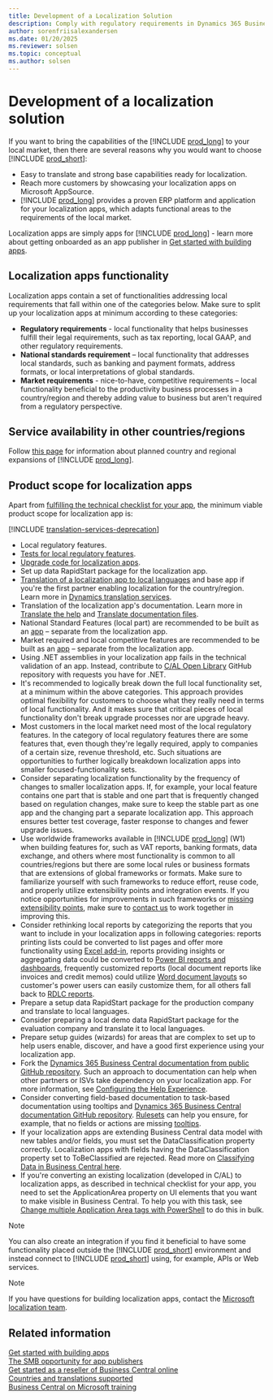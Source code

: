 ```yaml
---
title: Development of a Localization Solution
description: Comply with regulatory requirements in Dynamics 365 Business Central.
author: sorenfriisalexandersen
ms.date: 01/20/2025
ms.reviewer: solsen
ms.topic: conceptual
ms.author: solsen
---
```


# Development of a localization solution

If you want to bring the capabilities of the [!INCLUDE [prod_long](../../includes/prod_long.md)] to your local market, then there are several reasons why you would want to choose [!INCLUDE [prod_short](../../includes/prod_short.md)]:

- Easy to translate and strong base capabilities ready for localization.
- Reach more customers by showcasing your localization apps on Microsoft AppSource.
- [!INCLUDE [prod_long](../../includes/prod_long.md)] provides a proven ERP platform and application for your localization apps, which adapts functional areas to the requirements of the local market.  

Localization apps are simply apps for [!INCLUDE [prod_long](../../includes/prod_long.md)] - learn more about getting onboarded as an app publisher in [Get started with building apps](get-started.md).  

## Localization apps functionality

Localization apps contain a set of functionalities addressing local requirements that fall within one of the categories below. Make sure to split up your localization apps at minimum according to these categories:  

* **Regulatory requirements** - local functionality that helps businesses fulfill their legal requirements, such as tax reporting, local GAAP, and other regulatory requirements.
* **National standards requirement** – local functionality that addresses local standards, such as banking and payment formats, address formats, or local interpretations of global standards.
* **Market requirements**   - nice-to-have, competitive requirements – local functionality beneficial to the productivity business processes in a country/region and thereby adding value to business but aren't required from a regulatory perspective.

<!--Skip for now ## Documentation and adoption

Good and consistent tooltips and documentation will help users adopt your features fast and alleviate most of your support burden.

An important part of your localization app will be setup data for the production company that will help users get up and running quickly and with minimum effort.-->

## Service availability in other countries/regions

Follow [this page](../../compliance/apptest-countries-and-translations.md) for information about planned country and regional expansions of [!INCLUDE [prod_long](../../includes/prod_long.md)].

<!-- skip for now ## Business Central companion/mobile apps availability

Even though [Business Central companion/mobile apps](/dynamics365/business-central/install-mobile-app) are globally available in Microsoft Store, Apple App Store, or Google Play the respective store listing may appear in English. Once Business Central is made available in a given country, we will make sure to update the store listings using local language.

> [!NOTE]  
> The companion apps are designed to work with every localized app even before we update the marketing part of the store listing.

## Monetization

As a partner developing a localization app, you are free to decide how monetization of your apps should work. Localization apps are considered like any other apps and the market is open any partner and apps in a given country. It is up to you to build a monetization mechanism for your app - as well as mechanisms to control who uses your app. -->

<!-- skip for now ## Submitting your localization app to AppSource

Apart from the regular app details you fill out when [submitting your app](https://go.microsoft.com/fwlink/?linkid=869733), there are a few things to emphasize in the app submission process for localization apps.  

The following list describes the top things to be explicit about:

- Country or group of countries that the app applies to  
- Language or languages included in the app  
- Describe and categorize each local regulatory feature included in your localization app  -->

## Product scope for localization apps

Apart from [fulfilling the technical checklist for your app](../devenv-checklist-submission.md), the minimum viable product scope for localization app is:

[!INCLUDE [translation-services-deprecation](../../includes/translation-services-deprecation.md)]

- Local regulatory features.
- [Tests for local regulatory features](../../compliance/apptest-testingyourextension.md).
- [Upgrade code for localization apps](../devenv-upgrading-extensions.md).
- Set up data RapidStart package for the localization app.
- [Translation of a localization app to local languages](../devenv-work-with-translation-files.md) and base app if you're the first partner enabling localization for the country/region. Learn more in [Dynamics translation services](/dynamics365/unified-operations/fin-ops-core/dev-itpro/lifecycle-services/translation-service-overview).
- Translation of the localization app's documentation. Learn more in [Translate the help](../../user-assistance.md#translate-the-help) and [Translate documentation files](/dynamics365/unified-operations/dev-itpro/lifecycle-services/use-translation-service-ua).
- National Standard Features (local part) are recommended to be built as an [app](opportunity-app-publisher.md) – separate from the localization app.
- Market required and local competitive features are recommended to be built as an [app](opportunity-app-publisher.md) – separate from the localization app.
- Using .NET assemblies in your localization app fails in the technical validation of an app. Instead, contribute to [C/AL Open Library](https://github.com/Microsoft/cal-open-library) GitHub repository with requests you have for .NET.
- It's recommended to logically break down the full local functionality set, at a minimum within the above categories. This approach provides optimal flexibility for customers to choose what they really need in terms of local functionality. And it makes sure that critical pieces of local functionality don't break upgrade processes nor are upgrade heavy.
- Most customers in the local market need most of the local regulatory features. In the category of local regulatory features there are some features that, even though they're legally required, apply to companies of a certain size, revenue threshold, etc. Such situations are opportunities to further logically breakdown localization apps into smaller focused-functionality sets.
- Consider separating localization functionality by the frequency of changes to smaller localization apps. If, for example, your local feature contains one part that is stable and one part that is frequently changed based on regulation changes, make sure to keep the stable part as one app and the changing part a separate localization app. This approach ensures better test coverage, faster response to changes and fewer upgrade issues.
- Use worldwide frameworks available in [!INCLUDE [prod_long](../../includes/prod_long.md)] (W1) when building features for, such as VAT reports, banking formats, data exchange, and others where most functionality is common to all countries/regions but there are some local rules or business formats that are extensions of global frameworks or formats. Make sure to familiarize yourself with such frameworks to reduce effort, reuse code, and properly utilize extensibility points and integration events. If you notice opportunities for improvements in such frameworks or [missing extensibility points](https://github.com/Microsoft/ALAppExtensions/issues), make sure to [contact us](mailto:d365bcloc@microsoft.com) to work together in improving this.
- Consider rethinking local reports by categorizing the reports that you want to include in your localization apps in following categories: reports printing lists could be converted to list pages and offer more functionality using [Excel add-in](/dynamics365/business-central/about-export-data), reports providing insights or aggregating data could be converted to [Power BI reports and dashboards](/dynamics365/business-central/across-how-use-financials-data-source-powerbi), frequently customized reports (local document reports like invoices and credit memos) could utilize [Word document layouts](../devenv-howto-report-layout.md) so customer's power users can easily customize them, for all others fall back to [RDLC reports](../devenv-howto-rdl-report-layout.md).
- Prepare a setup data RapidStart package for the production company and translate to local languages.
- Consider preparing a local demo data RapidStart package for the evaluation company and translate it to local languages.
- Prepare setup guides (wizards) for areas that are complex to set up to help users enable, discover, and have a good first experience using your localization app.
- Fork the [Dynamics 365 Business Central documentation from public GitHub repository](https://github.com/MicrosoftDocs/dynamics365smb-docs). Such an approach to documentation can help when other partners or ISVs take dependency on your localization app. For more information, see [Configuring the Help Experience](../../deployment/configure-help.md).
- Consider converting field-based documentation to task-based documentation using tooltips and [Dynamics 365 Business Central documentation GitHub repository](https://github.com/MicrosoftDocs/dynamics365smb-docs). [Rulesets](../devenv-rule-set-syntax-for-code-analysis-tools.md) can help you ensure, for example, that no fields or actions are missing [tooltips](../../user-assistance.md#guidelines-for-tooltip-text).
- If your localization apps are extending Business Central data model with new tables and/or fields, you must set the DataClassification property correctly. Localization apps with fields having the DataClassification property set to ToBeClassified are rejected. Read more on [Classifying Data in Business Central here](../devenv-classifying-data.md).
- If you're converting an existing localization (developed in C/AL) to localization apps<!-- link not valid (check this [video](https://mbspartner.microsoft.com/D365/Videos/101769)(requires PartnerSource access))-->, as described in technical checklist for your app, you need to set the ApplicationArea property on UI elements that you want to make visible in Business Central. To help you with this task, see [Change multiple Application Area tags with PowerShell](https://www.microsoft.com/en-us/dynamics-365/blog/it-professional/2018/06/06/navapplicationareahelper/?source=nav) to do this in bulk.

> [!NOTE]  
> You can also create an integration if you find it beneficial to have some functionality placed outside the [!INCLUDE [prod_short](../../includes/prod_short.md)] environment and instead connect to [!INCLUDE [prod_short](../../includes/prod_short.md)] using, for example,  APIs or Web services.

> [!NOTE]  
> If you have questions for building localization apps, contact the [Microsoft localization team](mailto:d365bcloc@microsoft.com).

## Related information

[Get started with building apps](get-started.md)  
[The SMB opportunity for app publishers](opportunity-app-publisher.md)  
[Get started as a reseller of Business Central online](../../administration/get-started-online.md)  
[Countries and translations supported](../../compliance/apptest-countries-and-translations.md)  
[Business Central on Microsoft training](/learn/dynamics365/business-central?WT.mc_id=dyn365bc_landingpage-docs)  